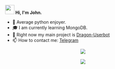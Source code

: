 <b><img src="https://media.giphy.com/media/5kq0GCjHA8Rwc/giphy.gif" width="30px"> Hi, I'm John.</b>


- 🐍 Average python enjoyer.
- 🎓 I am currently learning MongoDB.
- 👾 Right now my main project is <a href='https://github.com/Dragon-Userbot/Dragon-Userbot'>Dragon-Userbot</a>
- 📫 How to contact me: <a href='https://t.me/john_phonk'>Telegram</a>


<p align="center">
  <img src="https://komarev.com/ghpvc/?username=john-phonk&color=565f89&style=flat"/></br></br>
  <img src="https://github-readme-stats.vercel.app/api?&show_icons=true&theme=tokyonight&show_icons=true&username=john-phonk"/>
</p>
